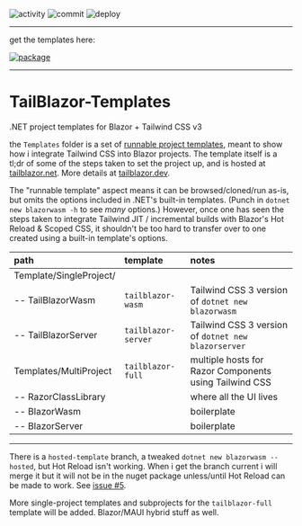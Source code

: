 ![activity](https://img.shields.io/github/commit-activity/m/McNerdius/TailBlazor-Templates)
![commit](https://img.shields.io/github/last-commit/McNerdius/TailBlazor-Templates)
![deploy](https://img.shields.io/github/workflow/status/McNerdius/TailBlazor-Templates/swa-deploy)

---

get the templates here:

[![package](https://img.shields.io/nuget/vpre/McNerdius.TailBlazorTemplates?style=for-the-badge)](https://www.nuget.org/packages/McNerdius.TailBlazorTemplates/)

---

# TailBlazor-Templates

.NET project templates for Blazor + Tailwind CSS v3

the `Templates` folder is a set of [runnable project templates](https://github.com/dotnet/templating/wiki/Runnable-Project-Templates), meant to show how i integrate Tailwind CSS into Blazor projects. The template itself is a tl;dr of some of the steps taken to set the project up, and is hosted at [tailblazor.net](https://www.tailblazor.net). More details at [tailblazor.dev](https://www.tailblazor.dev).

The "runnable template" aspect means it can be browsed/cloned/run as-is, but omits the options included in .NET's built-in templates. (Punch in `dotnet new blazorwasm -h` to see _many_ options.) However, once one has seen the steps taken to integrate Tailwind JIT / incremental builds with Blazor's Hot Reload & Scoped CSS, it shouldn't be too hard to transfer over to one created using a built-in template's options.

| path                    | template            | notes                                                  |
| :---------------------- | :------------------ | :----------------------------------------------------- |
| Template/SingleProject/ |                     |                                                        |
| -- TailBlazorWasm       | `tailblazor-wasm`   | Tailwind CSS 3 version of `dotnet new blazorwasm`      |
| -- TailBlazorServer     | `tailblazor-server` | Tailwind CSS 3 version of `dotnet new blazorserver`    |
| Templates/MultiProject  | `tailblazor-full`   | multiple hosts for Razor Components using Tailwind CSS |
| -- RazorClassLibrary    |                     | where all the UI lives                                 |
| -- BlazorWasm           |                     | boilerplate                                            |
| -- BlazorServer         |                     | boilerplate                                            |

---

There is a `hosted-template` branch, a tweaked `dotnet new blazorwasm --hosted`, but Hot Reload isn't working. When i get the branch current i will merge it but it will not be in the nuget package unless/until Hot Reload can be made to work. See [issue #5](https://github.com/McNerdius/TailBlazor-Templates/issues/5).

More single-project templates and subprojects for the `tailblazor-full` template will be added. Blazor/MAUI hybrid stuff as well.
